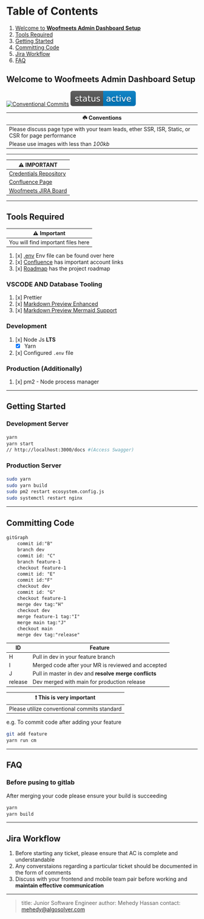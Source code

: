 # Table of Contents

1. [Welcome to **Woofmeets Admin Dashboard Setup**](#intro)
2. [Tools Required](#tools)
3. [Getting Started](#started)
4. [Committing Code](#commit)
5. [Jira Workflow](#jira)
6. [FAQ](#faq)

## Welcome to **Woofmeets Admin Dashboard Setup** <a name="intro"></a>

[![Conventional Commits](https://img.shields.io/badge/Conventional%20Commits-1.0.0-%23FE5196?logo=conventionalcommits&logoColor=white)](https://conventionalcommits.org) [![status: active](https://github.com/GIScience/badges/raw/master/status/active.svg)](https://github.com/GIScience/badges#active)

| :shamrock: **Conventions**                                                                         |
| -------------------------------------------------------------------------------------------------- |
| Please discuss page type with your team leads, ether SSR, ISR, Static, or CSR for page performance |
| Please use images with less than _100kb_                                                           |

---

| :warning: **IMPORTANT**                                                                                             |
| ------------------------------------------------------------------------------------------------------------------- |
| [Credentials Repository](https://algosolver-llc.atlassian.net/wiki/spaces/WBD/pages/319455497/Platform+Credentials) |
| [Confluence Page](https://algosolver-llc.atlassian.net/wiki/spaces/WBD/pages/319193150/Development+Roadmap)         |
| [Woofmeets JIRA Board](https://algosolver-llc.atlassian.net/jira/software/c/projects/WOOF/boards/45)                |

---

## Tools Required <a name="tools"></a>

| :warning: Important                |
| ---------------------------------- |
| You will find important files here |

1. [x] [.env](https://drive.google.com/drive/folders/1ltKIn3DCjQNKhgZ8yXKvWV6DSJKMKXVR?usp=sharing) Env file can be found over here
2. [x] [Confluence](https://algosolver-llc.atlassian.net/wiki/spaces/WBD/pages/319455497/Platform+Credentials) has important account links
3. [x] [Roadmap](https://algosolver-llc.atlassian.net/wiki/spaces/WBD/pages/319193150/Development+Roadmap) has the project roadmap

### VSCODE AND Database Tooling

1. [x] Prettier
2. [x] [Markdown Preview Enhanced](https://marketplace.visualstudio.com/items?itemName=shd101wyy.markdown-preview-enhanced)
3. [x] [Markdown Preview Mermaid Support](https://marketplace.visualstudio.com/items?itemName=bierner.markdown-mermaid)

### Development

1. [x] Node Js **LTS**
   - [x] Yarn
2. [x] Configured `.env` file

### Production (Additionally)

1. [x] pm2 - Node process manager

---

## Getting Started <a name="started"></a>

### Development Server

```bash
yarn
yarn start
// http://localhost:3000/docs #(Access Swagger)
```

### Production Server

```bash
sudo yarn
sudo yarn build
sudo pm2 restart ecosystem.config.js
sudo systemctl restart nginx
```

---

## Committing Code <a name="commit"></a>

```mermaid
gitGraph
    commit id:"B"
    branch dev
    commit id: "C"
    branch feature-1
    checkout feature-1
    commit id: "E"
    commit id:"F"
    checkout dev
    commit id: "G"
    checkout feature-1
    merge dev tag:"H"
    checkout dev
    merge feature-1 tag:"I"
    merge main tag:"J"
    checkout main
    merge dev tag:"release"
```

| ID      | Feature                                               |
| ------- | ----------------------------------------------------- |
| H       | Pull in dev in your feature branch                    |
| I       | Merged code after your MR is reviewed and accepted    |
| J       | Pull in master in dev and **resolve merge conflicts** |
| release | Dev merged with main for production release           |

| :exclamation: This is very important         |
| -------------------------------------------- |
| Please utilize conventional commits standard |

e.g. To commit code after adding your feature

```bash
git add feature
yarn run cm
```

---

## FAQ <a name="faq"></a>

### Before pusing to gitlab

After merging your code please ensure your build is succeeding

```bash
yarn
yarn build
```

---

## Jira Workflow <a name="jira"></a>

1. Before starting any ticket, please ensure that AC is complete and understandable
2. Any converstaions regarding a particular ticket should be documented in the form of comments
3. Discuss with your frontend and mobile team pair before working and **maintain effective communication**

---

> title: Junior Software Engineer
> author: Mehedy Hassan
> contact: mehedy@algosolver.com

